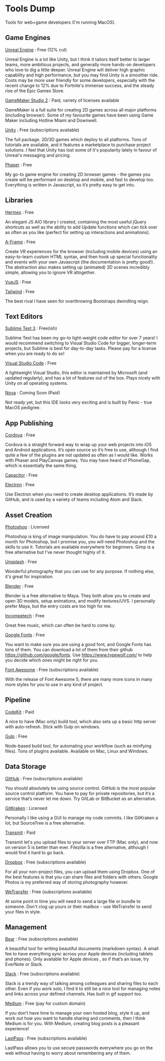 # Tools Dump
Tools for web+game developers (I'm running MacOS).

Game Engines
---

[Unreal Engine](https://www.unrealengine.com) : Free (12% cut)

Unreal Engine is a lot like Unity, but I think it tailors itself better to larger teams, more ambitious projects, and generally more hands-on developers who love to dig a little deeper. Unreal Engine will deliver high graphic capability and high performance, but you may find Unity is a smoother ride. Costs may be more user friendly for some developers, especially with the recent change to 12% due to Fortnite's immense success, and the steady rise of the Epic Games Store.

[GameMaker Studio 2](https://www.yoyogames.com/gamemaker) : Paid, variety of licenses available

GameMaker is a full suite for creating 2D games across all major platforms (including browser). Some of my favourite games have been using Game Maker including Hotline Miami and Downwell.

[Unity](https://unity3d.com/) : Free (subscriptions available)

The full package. 2D/3D games which deploy to all platforms. Tons of tutorials are available, and it features a marketplace to purchase project solutions. I feel that Unity has lost some of it's popularity lately in favour of Unreal's messaging and pricing.

[Phaser](https://phaser.io/phaser3) : Free

My go-to game engine for creating 2D browser games - the games you create will be performant on desktop and mobile, and fast to develop too. Everything is written in Javascript, so it’s pretty easy to get into.


Libraries
---

[Hermes](https://github.com/studiouniverse/Hermes) : Free

An elegant JS AIO library I created, containing the most useful jQuery shortcuts as well as the ability to add Update functions which can tick over as often as you like (perfect for setting up interactions and animations).

[A-Frame](https://aframe.io/) : Free

Create VR experiences for the browser (including mobile devices) using an easy-to-learn custom HTML syntax, and then hook up special functionality and events with your own Javascript (the documentation is pretty good!). The abstraction also makes setting up (animated) 3D scenes incredibly simple, allowing you to ignore VR altogether.

[VueJS](https://vuejs.org/) : Free


[Tailwind](https://tailwindcss.com/) : Free

The best rival I have seen for overthrowing Bootstraps dwindling reign.


Text Editors
---

[Sublime Text 3](https://www.sublimetext.com/3) : Free(ish)

Sublime Text has been my go-to light-weight code editor for over 7 years! I would recommend switching to Visual Studio Code for bigger, longer-term projects, but Sublime is best for day-to-day tasks. Please pay for a license when you are ready to do so!

[Visual Studio Code](https://code.visualstudio.com/) : Free

A lightweight Visual Studio, this editor is maintained by Microsoft (and updated regularly), and has a lot of features out of the box. Plays nicely with Unity on all operating systems.

[Nova](https://panic.com/nova/) : Coming Soon (Paid)

Not ready yet, but this IDE looks very exciting and is built by Panic - true MacOS pedigree.


App Publishing
---

[Cordova](https://cordova.apache.org/) : Free

Cordova is a straight forward way to wrap up your web projects into iOS and Android applications. It’s open source so it’s free to use, although I find quite a few of the plugins are not updated as often as I would like. Works with Phaser and PlayCanvas games. You may have heard of PhoneGap, which is essentially the same thing.

[Capacitor](https://capacitor.ionicframework.com/) : Free


[Electron](https://electron.atom.io/) : Free

Use Electron when you need to create desktop applications. It’s made by GitHub, and is used by a variety of teams including Atom and Slack.

Asset Creation
---

[Photoshop](https://www.adobe.com/uk/products/photoshop.html) : Licensed

Photoshop is king of image manipulation. You do have to pay around £10 a month for Photoshop, but I promise you, you will need Photoshop and the skills to use it. Tutorials are available everywhere for beginners. Gimp is a free alternative but I've never thought highly of it.

[Unsplash](https://unsplash.com/) : Free

Wonderful photography that you can use for any purpose. If nothing else, it's great for inspiration.

[Blender](https://www.blender.org/) : Free

Blender is a free alternative to Maya. They both allow you to create and open 3D models, setup animations, and modify textures/UVS. I personally prefer Maya, but the entry costs are too high for me.

[Incompetech](http://incompetech.com/music/royalty-free/index.html) : Free

Great free music, which can often be hard to come by.

[Google Fonts](https://fonts.google.com/) : Free

You want to make sure you are using a good font, and Google Fonts has tons of them. You can download a lot of them from their github https://github.com/google/fonts. Use https://www.typewolf.com/ to help you decide which ones might be right for you.

[Font Awesome](http://fontawesome.com/) : Free (subscriptions available)

With the release of Font Awesome 5, there are many more icons in many more styles for you to use in any kind of project. 


Pipeline
---

[CodeKit](https://codekitapp.com/) : Paid

A nice to have (Mac only) build tool, which also sets up a basic http server with auto-refresh. Stick with Gulp on windows.

[Gulp](http://gulpjs.com/) : Free

Node-based build tool, for automating your workflow (such as minifying files). Tons of plugins available. Available on Mac, Linux and Windows.


Data Storage
---

[GitHub](https://github.com) : Free (subscriptions available)

You should absolutely be using source control. GitHub is the most popular source control platform. You have to pay for private repositories, but it’s a service that’s never let me down. Try GitLab or BitBucket as an alternative.

[GitKraken](https://www.gitkraken.com/) : Licensed

Personally I like using a GUI to manage my code commits. I like GitKraken a lot, but SourceTree is a free alternative.

[Transmit](https://panic.com/transmit/) : Paid

Transmit let's you upload files to your server over FTP (Mac only), and now on version 5 is better than ever. Filezilla is a free alternative, although I would find it hard to go back.

[Dropbox](https://www.dropbox.com/home) : Free (subscriptions available)

For all your non-project files, you can upload them using Dropbox. One of the best features is that you can share files and folders with others. Google Photos is my preferred way of storing photography however.

[WeTransfer](https://wetransfer.com/) : Free (subscriptions available)

At some point in time you will need to send a large file or bundle to someone. Don't clog up yours or their mailbox - use WeTransfer to send your files in style.


Management
---

[Bear](http://www.bear-writer.com/) : Free (subscriptions available)

A beautiful tool for writing beautiful documents (markdown syntax). A small fee to have everything sync across your Apple devices (including tablets and phones). Only available for Apple devices , so if that’s an issue, try EverNote or Slack.

[Slack](https://slack.com/) : Free (subscriptions available)

Slack is a trendy way of talking among colleagues and sharing files to each other. Even if you work solo, I find it to still be a nice tool for managing notes and links across your defined channels. Has built in gif support too.

[Medium](https://medium.com) : Free (pay for custom domain)

If you don’t have time to manage your own hosted blog, style it up, and work out how you want to handle sharing and comments, then I think Medium is for you. With Medium, creating blog posts is a pleasant experience!

[LastPass](https://lastpass.com) : Free (subscriptions available)

LastPass allows you to use secure passwords everywhere you go on the web without having to worry about remembering any of them.
